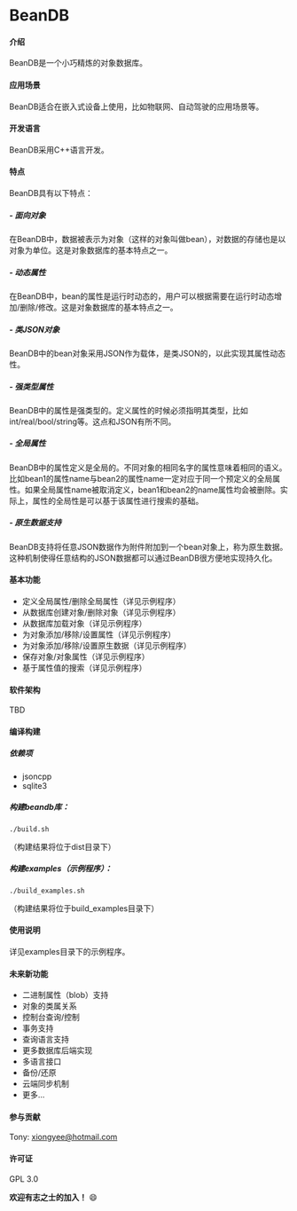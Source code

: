 # BeanDB

#### 介绍
BeanDB是一个小巧精炼的对象数据库。


#### 应用场景
BeanDB适合在嵌入式设备上使用，比如物联网、自动驾驶的应用场景等。


#### 开发语言
BeanDB采用C++语言开发。


#### 特点
BeanDB具有以下特点：
##### - 面向对象
在BeanDB中，数据被表示为对象（这样的对象叫做bean），对数据的存储也是以对象为单位。这是对象数据库的基本特点之一。
##### - 动态属性
在BeanDB中，bean的属性是运行时动态的，用户可以根据需要在运行时动态增加/删除/修改。这是对象数据库的基本特点之一。
##### - 类JSON对象
BeanDB中的bean对象采用JSON作为载体，是类JSON的，以此实现其属性动态性。
##### - 强类型属性
BeanDB中的属性是强类型的。定义属性的时候必须指明其类型，比如int/real/bool/string等。这点和JSON有所不同。
##### - 全局属性
BeanDB中的属性定义是全局的。不同对象的相同名字的属性意味着相同的语义。比如bean1的属性name与bean2的属性name一定对应于同一个预定义的全局属性。如果全局属性name被取消定义，bean1和bean2的name属性均会被删除。实际上，属性的全局性是可以基于该属性进行搜索的基础。
##### - 原生数据支持
BeanDB支持将任意JSON数据作为附件附加到一个bean对象上，称为原生数据。这种机制使得任意结构的JSON数据都可以通过BeanDB很方便地实现持久化。

#### 基本功能

- 定义全局属性/删除全局属性（详见示例程序）
- 从数据库创建对象/删除对象（详见示例程序）
- 从数据库加载对象（详见示例程序）
- 为对象添加/移除/设置属性（详见示例程序）
- 为对象添加/移除/设置原生数据（详见示例程序）
- 保存对象/对象属性（详见示例程序）
- 基于属性值的搜索（详见示例程序）


#### 软件架构
TBD


#### 编译构建
##### 依赖项

- jsoncpp
- sqlite3


##### 构建beandb库：

```
./build.sh
```

（构建结果将位于dist目录下）
<br>

##### 构建examples（示例程序）：

```
./build_examples.sh
```

（构建结果将位于build_examples目录下）


#### 使用说明
详见examples目录下的示例程序。


#### 未来新功能
- 二进制属性（blob）支持
- 对象的类属关系
- 控制台查询/控制
- 事务支持
- 查询语言支持
- 更多数据库后端实现
- 多语言接口
- 备份/还原
- 云端同步机制
- 更多...


#### 参与贡献
Tony: xiongyee@hotmail.com


#### 许可证
GPL 3.0

 **欢迎有志之士的加入！**  :smile: 